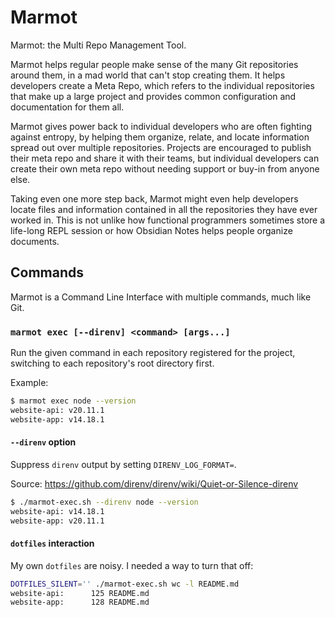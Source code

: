 # Marmot

Marmot: the Multi Repo Management Tool.

Marmot helps regular people make sense of the many Git repositories around them, in a mad world that
can't stop creating them.  It helps developers create a Meta Repo, which refers to the individual
repositories that make up a large project and provides common configuration and documentation for
them all.

Marmot gives power back to individual developers who are often fighting against entropy, by helping
them organize, relate, and locate information spread out over multiple repositories.  Projects are
encouraged to publish their meta repo and share it with their teams, but individual developers can
create their own meta repo without needing support or buy-in from anyone else.

Taking even one more step back, Marmot might even help developers locate files and information
contained in all the repositories they have ever worked in.  This is not unlike how functional
programmers sometimes store a life-long REPL session or how Obsidian Notes helps people organize
documents.

## Commands

Marmot is a Command Line Interface with multiple commands, much like Git.

### `marmot exec [--direnv] <command> [args...]`

Run the given command in each repository registered for the project, switching to each repository's
root directory first.

Example:

```sh
$ marmot exec node --version
website-api: v20.11.1
website-app: v14.18.1
```

#### `--direnv` option

Suppress `direnv` output by setting `DIRENV_LOG_FORMAT=`.

Source: <https://github.com/direnv/direnv/wiki/Quiet-or-Silence-direnv>

```sh
$ ./marmot-exec.sh --direnv node --version
website-api: v14.18.1
website-app: v20.11.1
```

#### `dotfiles` interaction

My own `dotfiles` are noisy.  I needed a way to turn that off:

```sh
DOTFILES_SILENT='' ./marmot-exec.sh wc -l README.md
website-api:      125 README.md
website-app:      128 README.md
```
